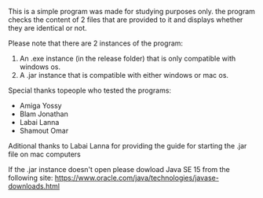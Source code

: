 This is a simple program was made for studying purposes only.
the program checks the content of 2 files that are provided to it
and displays whether they are identical or not.

Please note that there are 2 instances of the program:
1) An .exe instance (in the release folder) that is only compatible with windows os.
2) A .jar instance that is compatible with either windows or mac os.

Special thanks topeople who tested the programs:
* Amiga Yossy
* Blam Jonathan
* Labai Lanna 
* Shamout Omar

Aditional thanks to Labai Lanna for providing the guide for starting the .jar file on mac computers

If the .jar instance doesn't open please dowload Java SE 15 from the following site: https://www.oracle.com/java/technologies/javase-downloads.html
